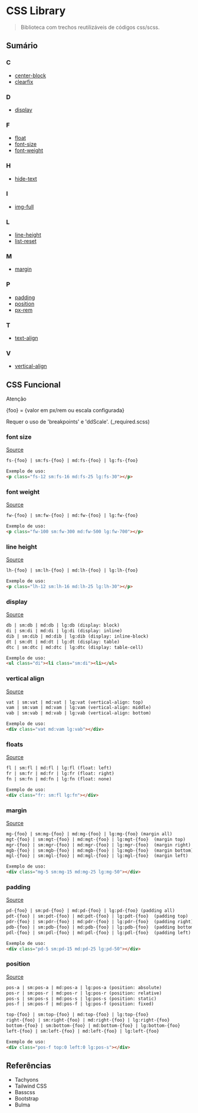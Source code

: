 # CSS Library
> Biblioteca com trechos reutilizáveis de códigos css/scss.

## Sumário

### C
- [center-block](https://github.com/t-components/css-library/blob/master/src/c/_center-block.scss)
- [clearfix](https://github.com/t-components/css-library/blob/master/src/c/_clearfix.scss)

### D
- [display](https://github.com/t-components/css-library/blob/master/src/d/_display.scss)

### F
- [float](https://github.com/t-components/css-library/blob/master/src/f/_float.scss)
- [font-size](https://github.com/t-components/css-library/blob/master/src/f/_font-size.scss)
- [font-weight](https://github.com/t-components/css-library/blob/master/src/f/_font-weight.scss)

### H
- [hide-text](https://github.com/t-components/css-library/blob/master/src/h/_hide-text.scss)

### I
- [img-full](https://github.com/t-components/css-library/blob/master/src/i/_img-full.scss)

### L
- [line-height](https://github.com/t-components/css-library/blob/master/src/l/_line-height.scss)
- [list-reset](https://github.com/t-components/css-library/blob/master/src/l/_list-reset.scss)

### M
- [margin](https://github.com/t-components/css-library/blob/master/src/m/_margin.scss)

### P
- [padding](https://github.com/t-components/css-library/blob/master/src/p/_padding.scss)
- [position](https://github.com/t-components/css-library/blob/master/src/p/_position.scss)
- [px-rem](https://github.com/t-components/css-library/blob/master/src/p/_px-rem.scss)

### T
- [text-align](https://github.com/t-components/css-library/blob/master/src/t/_text-align.scss)

### V
- [vertical-align](https://github.com/t-components/css-library/blob/master/src/v/_vertical-align.scss)

## CSS Funcional

Atenção

{foo} = {valor em px/rem ou escala configurada}

Requer o uso de 'breakpoints' e 'ddScale'. (_required.scss)

### font size 
[Source]([https://github.com/t-components/css-library/blob/master/src/]f/_font-size.scss)

```html
fs-{foo} | sm:fs-{foo} | md:fs-{foo} | lg:fs-{foo}

Exemplo de uso:
<p class="fs-12 sm:fs-16 md:fs-25 lg:fs-30"></p>
```

### font weight 
[Source](https://github.com/t-components/css-library/blob/master/src/f/_font-weight.scss)

```html
fw-{foo} | sm:fw-{foo} | md:fw-{foo} | lg:fw-{foo}

Exemplo de uso:
<p class="fw-100 sm:fw-300 md:fw-500 lg:fw-700"></p>
```

### line height 
[Source](https://github.com/t-components/css-library/blob/master/src/l/_line-height.scss)

```html
lh-{foo} | sm:lh-{foo} | md:lh-{foo} | lg:lh-{foo}

Exemplo de uso:
<p class="lh-12 sm:lh-16 md:lh-25 lg:lh-30"></p>
```
### display
[Source](https://github.com/t-components/css-library/blob/master/src/d/_display.scss)

```html
db | sm:db | md:db | lg:db (display: block) 
di | sm:di | md:di | lg:di (display: inline)
dib | sm:dib | md:dib | lg:dib (display: inline-block)
dt | sm:dt | md:dt | lg:dt (display: table)
dtc | sm:dtc | md:dtc | lg:dtc (display: table-cell)

Exemplo de uso:
<ul class="di"><li class="sm:di"><li></ul>
```

### vertical align 
[Source](https://github.com/t-components/css-library/blob/master/src/v/_vertical-align.scss) 

```html
vat | sm:vat | md:vat | lg:vat (vertical-align: top) 
vam | sm:vam | md:vam | lg:vam (vertical-align: middle)
vab | sm:vab | md:vab | lg:vab (vertical-align: bottom)

Exemplo de uso:
<div class="vat md:vam lg:vab"></div>
```

### floats 
[Source](https://github.com/t-components/css-library/blob/master/src/f/_floats.scss)

```html
fl | sm:fl | md:fl | lg:fl (float: left) 
fr | sm:fr | md:fr | lg:fr (float: right)
fn | sm:fn | md:fn | lg:fn (float: none)

Exemplo de uso:
<div class="fr: sm:fl lg:fn"></div>
```
### margin 
[Source](https://github.com/t-components/css-library/blob/master/src/m/_margin.scss) 

```html
mg-{foo} | sm:mg-{foo} | md:mg-{foo} | lg:mg-{foo} (margin all)  
mgt-{foo} | sm:mgt-{foo} | md:mgt-{foo} | lg:mgt-{foo}  (margin top)
mgr-{foo} | sm:mgr-{foo} | md:mgr-{foo} | lg:mgr-{foo}  (margin right)
mgb-{foo} | sm:mgb-{foo} | md:mgb-{foo} | lg:mgb-{foo}  (margin bottom)
mgl-{foo} | sm:mgl-{foo} | md:mgl-{foo} | lg:mgl-{foo}  (margin left)

Exemplo de uso:
<div class="mg-5 sm:mg-15 md:mg-25 lg:mg-50"></div>
```

### padding 
[Source](https://github.com/t-components/css-library/blob/master/src/p/_padding.scss) 

```html
pd-{foo} | sm:pd-{foo} | md:pd-{foo} | lg:pd-{foo} (padding all)  
pdt-{foo} | sm:pdt-{foo} | md:pdt-{foo} | lg:pdt-{foo}  (padding top)
pdr-{foo} | sm:pdr-{foo} | md:pdr-{foo} | lg:pdr-{foo}  (padding right)
pdb-{foo} | sm:pdb-{foo} | md:pdb-{foo} | lg:pdb-{foo}  (padding bottom)
pdl-{foo} | sm:pdl-{foo} | md:pdl-{foo} | lg:pdl-{foo}  (padding left)

Exemplo de uso:
<div class="pd-5 sm:pd-15 md:pd-25 lg:pd-50"></div>
```

### position 
[Source](https://github.com/t-components/css-library/blob/master/src/p/_position.scss) 

```html
pos-a | sm:pos-a | md:pos-a | lg:pos-a (position: absolute)
pos-r | sm:pos-r | md:pos-r | lg:pos-r (position: relative)
pos-s | sm:pos-s | md:pos-s | lg:pos-s (position: static)
pos-f | sm:pos-f | md:pos-f | lg:pos-f (position: fixed)

top-{foo} | sm:top-{foo} | md:top-{foo} | lg:top-{foo}
right-{foo} | sm:right-{foo} | md:right-{foo} | lg:right-{foo}
bottom-{foo} | sm:bottom-{foo} | md:bottom-{foo} | lg:bottom-{foo}
left-{foo} | sm:left-{foo} | md:left-{foo} | lg:left-{foo}

Exemplo de uso:
<div class="pos-f top:0 left:0 lg:pos-s"></div>
```

## Referências

- Tachyons
- Tailwind CSS
- Basscss
- Bootstrap
- Bulma